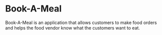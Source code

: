 # Book-A-Meal

Book-A-Meal is an application that allows customers to make food orders and helps the food
vendor know what the customers want to eat.